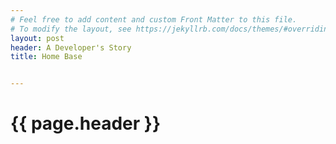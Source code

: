 ```yaml
---
# Feel free to add content and custom Front Matter to this file.
# To modify the layout, see https://jekyllrb.com/docs/themes/#overriding-theme-defaults]
layout: post
header: A Developer's Story
title: Home Base


---
```

<html>
<head>


</head>
<style type="text/css">
.h1 {
    font-family: Fantasy, Chalkduster, serif;
    color: slateblue;
}
</style>

<h1>
{{ page.header }}
</h1>
</html>

